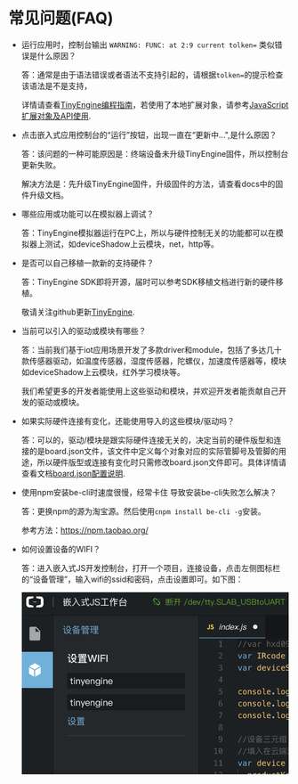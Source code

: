 # 常见问题(FAQ)

* 运行应用时，控制台输出 `WARNING: FUNC: at 2:9 current tolken=` 类似错误是什么原因？

  答：通常是由于语法错误或者语法不支持引起的，请根据`tolken=`的提示检查该语法是不是支持，

  详情请查看[TinyEngine编程指南](https://linkdevelop.aliyun.com/device-doc#ebagtb.html)，若使用了本地扩展对象，请参考[JavaScript扩展对象及API使用](https://linkdevelop.aliyun.com/device-doc#ebagtb.html).

  

* 点击嵌入式应用控制台的“运行”按钮，出现一直在“更新中…",是什么原因？

  答：该问题的一种可能原因是：终端设备未升级TinyEngine固件，所以控制台更新失败。

  解决方法是：先升级TinyEngine固件，升级固件的方法，请查看docs中的固件升级文档。



* 哪些应用或功能可以在模拟器上调试？

  答：TinyEngine模拟器运行在PC上，所以与硬件控制无关的功能都可以在模拟器上测试，如deviceShadow上云模块，net，http等。



* 是否可以自己移植一款新的支持硬件？

  答：TinyEngine SDK即将开源，届时可以参考SDK移植文档进行新的硬件移植。

  敬请关注github更新[TinyEngine](https://github.com/aliyun/TinyEngine).

  

* 当前可以引入的驱动或模块有哪些？

  答：当前我们基于iot应用场景开发了多款driver和module，包括了多达几十款传感器驱动，如温度传感器，湿度传感器，陀螺仪，加速度传感器等，模块如deviceShadow上云模块，红外学习模块等。

  我们希望更多的开发者能使用上这些驱动和模块，并欢迎开发者能贡献自己开发的驱动或模块。



* 如果实际硬件连接有变化，还能使用导入的这些模块/驱动吗？

  答：可以的，驱动/模块是跟实际硬件连接无关的，决定当前的硬件版型和连接的是board.json文件，该文件中定义每个对象对应的实际管脚号及管脚的用途，所以硬件版型或连接有变化时只需修改board.json文件即可。具体详情请查看文档[board.json配置说明](%E6%9D%BF%E7%BA%A7%E9%85%8D%E7%BD%AE%E6%96%87%E4%BB%B6board.json%E4%BD%BF%E7%94%A8%E8%AF%B4%E6%98%8E.md).



* 使用npm安装be-cli时速度很慢，经常卡住 导致安装be-cli失败怎么解决？

  答：更换npm的源为淘宝源。然后使用`cnpm install be-cli -g`安装。

  参考方法：https://npm.taobao.org/

  

* 如何设置设备的WIFI？

  答：进入嵌入式JS开发控制台，打开一个项目，连接设备，点击左侧图标栏的“设备管理”，输入wifi的ssid和密码，点击设置即可。如下图：

  ![image-20180915170236732](graph/wifi_settings.jpg)

